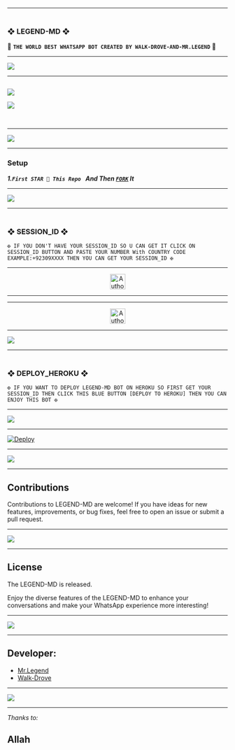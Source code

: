 ---------

### <br>  ❖ LEGEND-MD ❖
🔰 **`THE WORLD BEST WHATSAPP BOT CREATED BY WALK-DROVE-AND-MR.LEGEND`** 🔰

----------

<a><img src='https://i.imgur.com/LyHic3i.gif'/></a>

-------

 <p align="center">
  <a href="#"><img src="http://readme-typing-svg.herokuapp.com?color=00008B&center=true&vCenter=true&multiline=false&lines=`WALK-DROVE-AND-MR-LEGEND`" alt="">

<a><img src='https://i.imgur.com/LyHic3i.gif'/></a>

<img align="center" height="auto"
src="https://cardivo.vercel.app/api?name=MR%20LEGEND%20MD%20&description=🥂THE%20WORLD%20BEST%20WHATSAPP%20BOT%★%20CREATED%20BY%20WALK-DROVE%20MR-LEGEND%20%20KING%20OF%20KINGS%20OWNER%20WALK%20DROVE%20AND%20MR%20LEGEND&image=https://i.imghippo.com/files/kbER1933sWE.jpg?v=4&backgroundColor=%23ecf0f1&github=FarhanAli690&pattern=leaf&colorPattern=%23eaeaea"/>


<br>

----------

<a><img src='https://i.imgur.com/LyHic3i.gif'/></a>

-------

### Setup

***1.`First STAR 🌟 This Repo ` And Then [`FORK`](https://github.com/Farhanali690/Legend-MD/fork) It***

----------

<a><img src='https://i.imgur.com/LyHic3i.gif'/></a>

-------

### <br>    ❖ SESSION_ID ❖


`✠ IF YOU DON'T HAVE YOUR SESSION_ID SO U CAN GET IT CLICK ON SESSION_ID BUTTON AND PASTE YOUR NUMBER With COUNTRY CODE EXAMPLE:+92309XXXX THEN YOU CAN GET YOUR SESSION_ID ✠`

----------

<p align="center">
<a href="https://yesser.onrender.com/pair"><img height= "35" title="Author" src="https://img.shields.io/badge/GET SESSION ID-1:-black?style=for-the-badge&logo=render"></a>
<p/>

----------

----------

<p align="center">
<a href="https://yesser.onrender.com/pair"><img height= "35" title="Author" src="https://img.shields.io/badge/GET SESSION ID-2:-black?style=for-the-badge&logo=render"></a>
<p/>

----------

<a><img src='https://i.imgur.com/LyHic3i.gif'/></a>

-------
 
### <br>   ❖ DEPLOY_HEROKU ❖

`✠ IF YOU WANT TO DEPLOY LEGEND-MD BOT ON HEROKU SO FIRST GET YOUR SESSION_ID THEN CLICK THIS BLUE BUTTON [DEPLOY TO HEROKU] THEN YOU CAN ENJOY THIS BOT ✠`

----------

<a><img src='https://i.imgur.com/LyHic3i.gif'/></a>

-------
 
[![Deploy](https://www.herokucdn.com/deploy/button.svg)](https://dashboard.heroku.com/new?template=https://github.com/Farhanali690/Legend-MD/tree/main)

----------

<a><img src='https://i.imgur.com/LyHic3i.gif'/></a>

-------

## Contributions

Contributions to LEGEND-MD are welcome! If you have ideas for new features, improvements, or bug fixes, feel free to open an issue or submit a pull request.

----------

<a><img src='https://i.imgur.com/LyHic3i.gif'/></a>

-------
## License

The LEGEND-MD is released.

Enjoy the diverse features of the LEGEND-MD  to enhance your conversations and make your WhatsApp experience more interesting!

----------

<a><img src='https://i.imgur.com/LyHic3i.gif'/></a>

-------
## Developer:
- [Mr.Legend](https://wa.me/923136420207)
- [Walk-Drove](https://wa.me/923471728690)

----------

<a><img src='https://i.imgur.com/LyHic3i.gif'/></a>

-------
*Thanks to:*
## Allah
